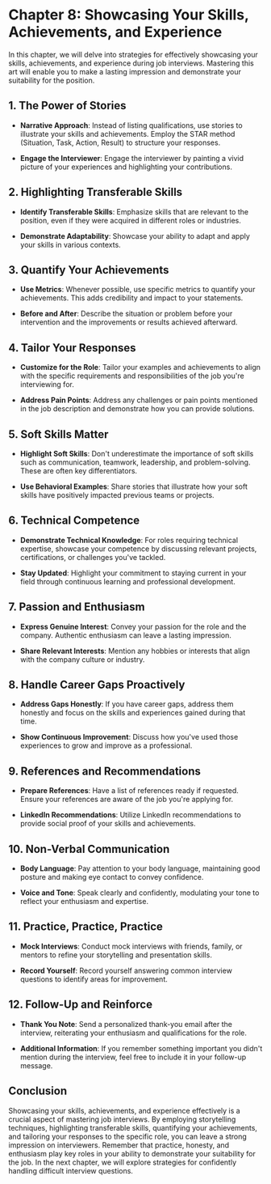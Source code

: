 Chapter 8: Showcasing Your Skills, Achievements, and Experience
===============================================================

In this chapter, we will delve into strategies for effectively showcasing your skills, achievements, and experience during job interviews. Mastering this art will enable you to make a lasting impression and demonstrate your suitability for the position.

**1. The Power of Stories**
---------------------------

* **Narrative Approach**: Instead of listing qualifications, use stories to illustrate your skills and achievements. Employ the STAR method (Situation, Task, Action, Result) to structure your responses.

* **Engage the Interviewer**: Engage the interviewer by painting a vivid picture of your experiences and highlighting your contributions.

**2. Highlighting Transferable Skills**
---------------------------------------

* **Identify Transferable Skills**: Emphasize skills that are relevant to the position, even if they were acquired in different roles or industries.

* **Demonstrate Adaptability**: Showcase your ability to adapt and apply your skills in various contexts.

**3. Quantify Your Achievements**
---------------------------------

* **Use Metrics**: Whenever possible, use specific metrics to quantify your achievements. This adds credibility and impact to your statements.

* **Before and After**: Describe the situation or problem before your intervention and the improvements or results achieved afterward.

**4. Tailor Your Responses**
----------------------------

* **Customize for the Role**: Tailor your examples and achievements to align with the specific requirements and responsibilities of the job you're interviewing for.

* **Address Pain Points**: Address any challenges or pain points mentioned in the job description and demonstrate how you can provide solutions.

**5. Soft Skills Matter**
-------------------------

* **Highlight Soft Skills**: Don't underestimate the importance of soft skills such as communication, teamwork, leadership, and problem-solving. These are often key differentiators.

* **Use Behavioral Examples**: Share stories that illustrate how your soft skills have positively impacted previous teams or projects.

**6. Technical Competence**
---------------------------

* **Demonstrate Technical Knowledge**: For roles requiring technical expertise, showcase your competence by discussing relevant projects, certifications, or challenges you've tackled.

* **Stay Updated**: Highlight your commitment to staying current in your field through continuous learning and professional development.

**7. Passion and Enthusiasm**
-----------------------------

* **Express Genuine Interest**: Convey your passion for the role and the company. Authentic enthusiasm can leave a lasting impression.

* **Share Relevant Interests**: Mention any hobbies or interests that align with the company culture or industry.

**8. Handle Career Gaps Proactively**
-------------------------------------

* **Address Gaps Honestly**: If you have career gaps, address them honestly and focus on the skills and experiences gained during that time.

* **Show Continuous Improvement**: Discuss how you've used those experiences to grow and improve as a professional.

**9. References and Recommendations**
-------------------------------------

* **Prepare References**: Have a list of references ready if requested. Ensure your references are aware of the job you're applying for.

* **LinkedIn Recommendations**: Utilize LinkedIn recommendations to provide social proof of your skills and achievements.

**10. Non-Verbal Communication**
--------------------------------

* **Body Language**: Pay attention to your body language, maintaining good posture and making eye contact to convey confidence.

* **Voice and Tone**: Speak clearly and confidently, modulating your tone to reflect your enthusiasm and expertise.

**11. Practice, Practice, Practice**
------------------------------------

* **Mock Interviews**: Conduct mock interviews with friends, family, or mentors to refine your storytelling and presentation skills.

* **Record Yourself**: Record yourself answering common interview questions to identify areas for improvement.

**12. Follow-Up and Reinforce**
-------------------------------

* **Thank You Note**: Send a personalized thank-you email after the interview, reiterating your enthusiasm and qualifications for the role.

* **Additional Information**: If you remember something important you didn't mention during the interview, feel free to include it in your follow-up message.

**Conclusion**
--------------

Showcasing your skills, achievements, and experience effectively is a crucial aspect of mastering job interviews. By employing storytelling techniques, highlighting transferable skills, quantifying your achievements, and tailoring your responses to the specific role, you can leave a strong impression on interviewers. Remember that practice, honesty, and enthusiasm play key roles in your ability to demonstrate your suitability for the job. In the next chapter, we will explore strategies for confidently handling difficult interview questions.
